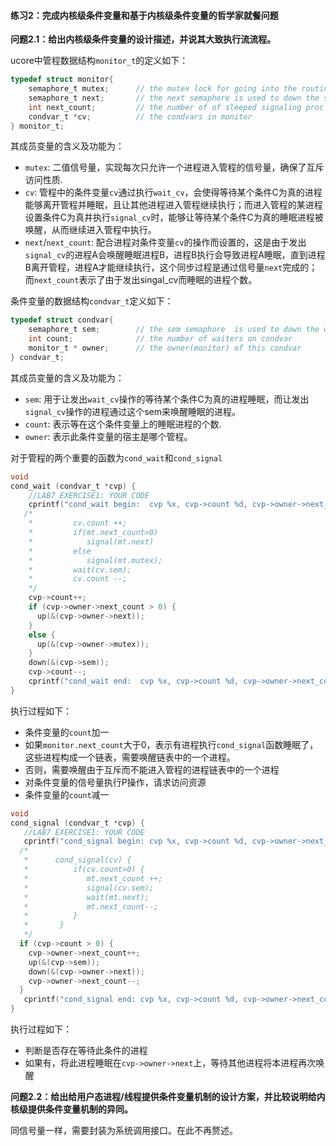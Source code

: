 #### 练习2：完成内核级条件变量和基于内核级条件变量的哲学家就餐问题

**问题2.1：给出内核级条件变量的设计描述，并说其大致执行流流程。**

ucore中管程数据结构`monitor_t`的定义如下：

```c
typedef struct monitor{
    semaphore_t mutex;      // the mutex lock for going into the routines in monitor, should be initialized to 1
    semaphore_t next;       // the next semaphore is used to down the signaling proc itself, and the other OR wakeuped waiting proc should wake up the sleeped signaling proc.
    int next_count;         // the number of of sleeped signaling proc
    condvar_t *cv;          // the condvars in monitor
} monitor_t;
```

其成员变量的含义及功能为：

- `mutex`: 二值信号量，实现每次只允许一个进程进入管程的信号量，确保了互斥访问性质.
- `cv`: 管程中的条件变量`cv`通过执行`wait_cv`，会使得等待某个条件C为真的进程能够离开管程并睡眠，且让其他进程进入管程继续执行；而进入管程的某进程设置条件C为真并执行`signal_cv`时，能够让等待某个条件C为真的睡眠进程被唤醒，从而继续进入管程中执行。
- `next`/`next_count`: 配合进程对条件变量`cv`的操作而设置的，这是由于发出`signal_cv`的进程A会唤醒睡眠进程B，进程B执行会导致进程A睡眠，直到进程B离开管程，进程A才能继续执行，这个同步过程是通过信号量`next`完成的；而`next_count`表示了由于发出singal_cv而睡眠的进程个数。

条件变量的数据结构`condvar_t`定义如下：

```c
typedef struct condvar{
    semaphore_t sem;        // the sem semaphore  is used to down the waiting proc, and the signaling proc should up the waiting proc
    int count;              // the number of waiters on condvar
    monitor_t * owner;      // the owner(monitor) of this condvar
} condvar_t;
```

其成员变量的含义及功能为：

- `sem`: 用于让发出`wait_cv`操作的等待某个条件C为真的进程睡眠，而让发出`signal_cv`操作的进程通过这个sem来唤醒睡眠的进程。
- `count`: 表示等在这个条件变量上的睡眠进程的个数.
- `owner`: 表示此条件变量的宿主是哪个管程。

对于管程的两个重要的函数为`cond_wait`和`cond_signal`

```c
void
cond_wait (condvar_t *cvp) {
    //LAB7 EXERCISE1: YOUR CODE
    cprintf("cond_wait begin:  cvp %x, cvp->count %d, cvp->owner->next_count %d\n", cvp, cvp->count, cvp->owner->next_count);
   /*
    *         cv.count ++;
    *         if(mt.next_count>0)
    *            signal(mt.next)
    *         else
    *            signal(mt.mutex);
    *         wait(cv.sem);
    *         cv.count --;
    */
    cvp->count++;
    if (cvp->owner->next_count > 0) {
      up(&(cvp->owner->next));
    }
    else {
      up(&(cvp->owner->mutex));
    }
    down(&(cvp->sem));
    cvp->count--;
    cprintf("cond_wait end:  cvp %x, cvp->count %d, cvp->owner->next_count %d\n", cvp, cvp->count, cvp->owner->next_count);
}
```

执行过程如下：

- 条件变量的`count`加一
- 如果`monitor.next_count`大于0，表示有进程执行`cond_signal`函数睡眠了，这些进程构成一个链表，需要唤醒链表中的一个进程。
- 否则，需要唤醒由于互斥而不能进入管程的进程链表中的一个进程
- 对条件变量的信号量执行P操作，请求访问资源
- 条件变量的`count`减一

```c
void 
cond_signal (condvar_t *cvp) {
   //LAB7 EXERCISE1: YOUR CODE
   cprintf("cond_signal begin: cvp %x, cvp->count %d, cvp->owner->next_count %d\n", cvp, cvp->count, cvp->owner->next_count);  
  /*
   *      cond_signal(cv) {
   *          if(cv.count>0) {
   *             mt.next_count ++;
   *             signal(cv.sem);
   *             wait(mt.next);
   *             mt.next_count--;
   *          }
   *       }
   */
  if (cvp->count > 0) {
    cvp->owner->next_count++;
    up(&(cvp->sem));
    down(&(cvp->owner->next));
    cvp->owner->next_count--;
  }
   cprintf("cond_signal end: cvp %x, cvp->count %d, cvp->owner->next_count %d\n", cvp, cvp->count, cvp->owner->next_count);
}
```

执行过程如下：

- 判断是否存在等待此条件的进程
- 如果有，将此进程睡眠在`cvp->owner->next`上，等待其他进程将本进程再次唤醒

**问题2.2：给出给用户态进程/线程提供条件变量机制的设计方案，并比较说明给内核级提供条件变量机制的异同。**

同信号量一样，需要封装为系统调用接口。在此不再赘述。